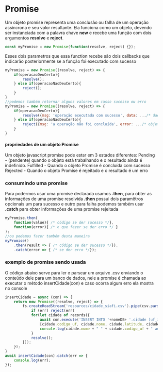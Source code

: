 # Promise
Um objeto promise representa uma conclusão ou falha de um operação assíncrona e seu valor resultante.
Ela funciona como um objeto, devendo ser instanciada com a palavra chave **new** e recebe uma função com dois argumentos **resolve** e **reject**.
~~~ javascript
const myPromise = new Promise(function(resolve, reject) {});
~~~
Esses dois parametros que essa function recebe são dois callbacks que indicarão posteriormente se a função foi executado com sucesso 
~~~ javascript
myPromise = new Promise((resolve, reject) => {
    if(operacaoDeuCerto){
        resolve();
    } else if(operacaoNaoDeuCerto){
        reject();
    }
}
//podemos também retornar alguns valores em casso sucesso ou erro
myPromise = new Promise((resolve, reject) => {
    if(operacaoDeuCerto){
        resolve({msg: 'operação executada com sucesso', data: .../* dados*/});
    } else if(operacaoNaoDeuCerto){
        reject({msg: 'a operação não foi concluída', error: .../* objeto de erro*/});
    }
}
~~~

#### propriedades de um objeto Promise
Um objeto javascript promise pode estar em 3 estados diferentes:
Pending - (pendente) quando o objeto está trabalhando e o resultado ainda é indefinido.
Fulfilled - Quando o objeto Promise é concluída com sucesso
Rejected - Quando o objeto Promise é rejeitado e o resultado é um erro

### consumindo uma promise
Para podermos usar uma promise declarada usamos **.then**, para obter as informações de uma promise resolvida
**.then** possui dois paramêtros opcionais um para sucesso e outro para falha
podemos também usar **.catch** para obter informações de uma promise rejeitada
~~~ javascript
myPromise.then(
    function(value){ /* código se der sucesso */},
    function(error){ /* o que fazer se der erro */ }
);
//ou podemos fazer também desta maneira
myPromise()
    .then(result => { /* código se der sucesso */}).
    .catch(error => { /* se der erro */});
~~~

### exemplo de promise sendo usada
O código abaixo serve para ler e parsear um arquivo .csv enviando o conteúdo dele para um banco de dados, nele a promise é chamada ao executar o método insertCidade(con) e caso ocorra algum erro ela mostra no console
~~~ javascript
insertCidade = async (con) => {
    return new Promise((resolve, reject) => {
        fs.createReadStream('resources/cidade_siafi.csv').pipe(csv.parse({columns: true}, async (err, records) =>{
            if (err) reject(err)
            for(let cidade of records){
                await con.execute('INSERT INTO '+nomeDB+ '.cidade (uf_id , nome, latitude, longitude, cod_ibge, cod_siafi) VALUES (? ,?, ?, ?, ?, ?)', 
                [cidade.codigo_uf, cidade.nome, cidade.latitude, cidade.longitude, cidade.codigo_ibge, cidade.siafi_id]);
                console.log(cidade.nome + " " + cidade.codigo_uf + " adicionado com sucesso")
            }
            resolve();
        }));
    });
}
await insertCidade(con).catch(err => {
    console.log(err);
});
~~~